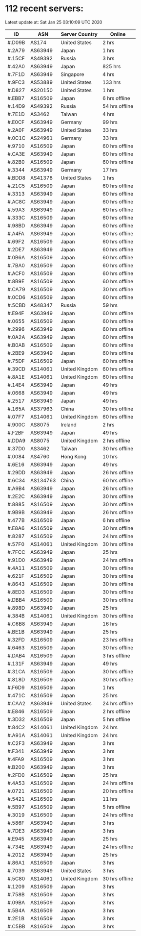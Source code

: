# 112 recent servers:

Latest update at: Sat Jan 25 03:10:09 UTC 2020

| ID | ASN | Server Country | Online |
| -- | --- | -------------- | ------ |
| #.D09B | AS174 | United States | 2 hrs |
| #.2A79 | AS63949 | Japan | 1 hrs |
| #.15CF | AS49392 | Russia | 3 hrs |
| #.42A0 | AS63949 | Japan | 825 hrs |
| #.7F1D | AS63949 | Singapore | 4 hrs |
| #.9FC3 | AS53889 | United States | 133 hrs |
| #.D827 | AS20150 | United States | 1 hrs |
| #.EBB7 | AS16509 | Japan | 6 hrs offline |
| #.14D9 | AS49392 | Russia | 54 hrs offline |
| #.7E1D | AS3462 | Taiwan | 4 hrs |
| #.E0CF | AS63949 | Germany | 99 hrs |
| #.2A0F | AS63949 | United States | 33 hrs |
| #.0C1C | AS24961 | Germany | 33 hrs |
| #.9710 | AS16509 | Japan | 60 hrs offline |
| #.CA3E | AS63949 | Japan | 60 hrs offline |
| #.82B0 | AS16509 | Japan | 60 hrs offline |
| #.3344 | AS63949 | Germany | 17 hrs |
| #.BDD8 | AS41378 | United States | 1 hrs |
| #.21C5 | AS16509 | Japan | 60 hrs offline |
| #.3313 | AS63949 | Japan | 60 hrs offline |
| #.AC8C | AS63949 | Japan | 60 hrs offline |
| #.59A3 | AS63949 | Japan | 60 hrs offline |
| #.333C | AS16509 | Japan | 60 hrs offline |
| #.98BD | AS63949 | Japan | 60 hrs offline |
| #.A4FA | AS63949 | Japan | 60 hrs offline |
| #.69F2 | AS16509 | Japan | 60 hrs offline |
| #.2DE7 | AS63949 | Japan | 60 hrs offline |
| #.0B6A | AS16509 | Japan | 60 hrs offline |
| #.7BA0 | AS16509 | Japan | 60 hrs offline |
| #.ACF0 | AS16509 | Japan | 60 hrs offline |
| #.8B9E | AS16509 | Japan | 60 hrs offline |
| #.CA79 | AS16509 | Japan | 30 hrs offline |
| #.0CD6 | AS16509 | Japan | 60 hrs offline |
| #.5CBD | AS48347 | Russia | 59 hrs |
| #.E94F | AS63949 | Japan | 60 hrs offline |
| #.0655 | AS16509 | Japan | 60 hrs offline |
| #.2996 | AS63949 | Japan | 60 hrs offline |
| #.0A2A | AS63949 | Japan | 60 hrs offline |
| #.B0AB | AS16509 | Japan | 60 hrs offline |
| #.2BE9 | AS63949 | Japan | 60 hrs offline |
| #.75DF | AS16509 | Japan | 60 hrs offline |
| #.39CD | AS14061 | United Kingdom | 60 hrs offline |
| #.8A1E | AS14061 | United Kingdom | 60 hrs offline |
| #.14E4 | AS63949 | Japan | 49 hrs |
| #.0668 | AS63949 | Japan | 49 hrs |
| #.2517 | AS63949 | Japan | 49 hrs |
| #.165A | AS37963 | China | 30 hrs offline |
| #.07F7 | AS14061 | United Kingdom | 60 hrs offline |
| #.900C | AS8075 | Ireland | 2 hrs |
| #.F2BF | AS63949 | Japan | 49 hrs |
| #.DDA9 | AS8075 | United Kingdom | 2 hrs offline |
| #.37D0 | AS3462 | Taiwan | 30 hrs offline |
| #.0084 | AS4760 | Hong Kong | 10 hrs |
| #.6E16 | AS63949 | Japan | 49 hrs |
| #.29DD | AS63949 | Japan | 26 hrs offline |
| #.6C34 | AS134763 | China | 60 hrs offline |
| #.A9B4 | AS63949 | Japan | 26 hrs offline |
| #.2E2C | AS63949 | Japan | 30 hrs offline |
| #.8885 | AS16509 | Japan | 30 hrs offline |
| #.9B9B | AS63949 | Japan | 26 hrs offline |
| #.477B | AS16509 | Japan | 6 hrs offline |
| #.E8A6 | AS16509 | Japan | 30 hrs offline |
| #.8287 | AS16509 | Japan | 24 hrs offline |
| #.57F0 | AS14061 | United Kingdom | 30 hrs offline |
| #.7FCC | AS63949 | Japan | 25 hrs |
| #.91D0 | AS63949 | Japan | 24 hrs offline |
| #.4A11 | AS16509 | Japan | 30 hrs offline |
| #.621F | AS16509 | Japan | 30 hrs offline |
| #.8643 | AS16509 | Japan | 30 hrs offline |
| #.8ED3 | AS16509 | Japan | 30 hrs offline |
| #.DBB4 | AS16509 | Japan | 30 hrs offline |
| #.898D | AS63949 | Japan | 25 hrs |
| #.384B | AS14061 | United Kingdom | 30 hrs offline |
| #.C6B8 | AS63949 | Japan | 16 hrs |
| #.BE1B | AS63949 | Japan | 25 hrs |
| #.32FD | AS16509 | Japan | 23 hrs offline |
| #.6463 | AS16509 | Japan | 30 hrs offline |
| #.DAB4 | AS16509 | Japan | 3 hrs offline |
| #.131F | AS63949 | Japan | 49 hrs |
| #.31CA | AS16509 | Japan | 30 hrs offline |
| #.818D | AS16509 | Japan | 30 hrs offline |
| #.F6D9 | AS16509 | Japan | 1 hrs |
| #.471C | AS16509 | Japan | 25 hrs |
| #.CAA2 | AS63949 | United States | 24 hrs offline |
| #.E846 | AS16509 | Japan | 2 hrs offline |
| #.3D32 | AS16509 | Japan | 5 hrs offline |
| #.84C2 | AS14061 | United Kingdom | 24 hrs |
| #.A91A | AS14061 | United Kingdom | 24 hrs |
| #.C2F3 | AS63949 | Japan | 3 hrs |
| #.F341 | AS63949 | Japan | 3 hrs |
| #.4FA9 | AS16509 | Japan | 3 hrs |
| #.B200 | AS63949 | Japan | 3 hrs |
| #.2FD0 | AS16509 | Japan | 25 hrs |
| #.4A53 | AS16509 | Japan | 24 hrs offline |
| #.0721 | AS16509 | Japan | 20 hrs offline |
| #.5421 | AS16509 | Japan | 11 hrs |
| #.5B97 | AS16509 | Japan | 5 hrs offline |
| #.3019 | AS16509 | Japan | 24 hrs offline |
| #.586F | AS63949 | Japan | 3 hrs |
| #.7DE3 | AS63949 | Japan | 3 hrs |
| #.E945 | AS63949 | Japan | 25 hrs |
| #.734E | AS63949 | Japan | 24 hrs offline |
| #.2012 | AS63949 | Japan | 25 hrs |
| #.86A1 | AS16509 | Japan | 3 hrs |
| #.7039 | AS63949 | United States | 3 hrs |
| #.5C80 | AS14061 | United Kingdom | 30 hrs offline |
| #.1209 | AS16509 | Japan | 3 hrs |
| #.758B | AS16509 | Japan | 3 hrs |
| #.09BA | AS16509 | Japan | 3 hrs |
| #.5B4A | AS16509 | Japan | 3 hrs |
| #.2E1B | AS16509 | Japan | 3 hrs |
| #.C5BB | AS16509 | Japan | 3 hrs |

